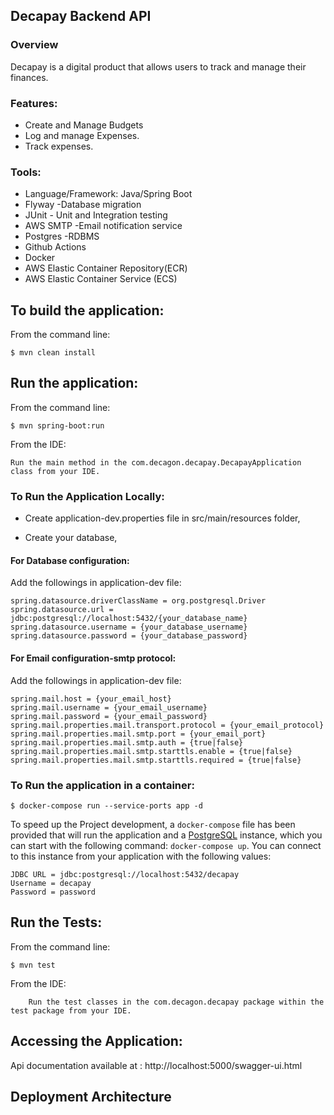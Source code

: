 

## Decapay Backend API

### Overview

Decapay is a digital product that allows users to track and manage their finances.

### Features:
- Create and Manage Budgets
- Log and manage Expenses.
- Track expenses.

### Tools:
- Language/Framework: Java/Spring Boot
- Flyway -Database migration
- JUnit - Unit and Integration testing
- AWS SMTP -Email notification service
- Postgres -RDBMS
- Github Actions
- Docker
- AWS Elastic Container Repository(ECR)
- AWS Elastic Container Service (ECS)



To build the application:
-------------------
From the command line:

	$ mvn clean install

Run the application:
-------------------
From the command line:

    $ mvn spring-boot:run

From the IDE:

    Run the main method in the com.decagon.decapay.DecapayApplication class from your IDE.

### To Run the Application Locally:

- Create application-dev.properties file in src/main/resources folder,
    
- Create your database,

#### For Database configuration:
Add the followings in application-dev file: 
    
    spring.datasource.driverClassName = org.postgresql.Driver
    spring.datasource.url = jdbc:postgresql://localhost:5432/{your_database_name}
    spring.datasource.username = {your_database_username}
    spring.datasource.password = {your_database_password}

#### For Email configuration-smtp protocol:
Add the followings in application-dev file:

    spring.mail.host = {your_email_host}
    spring.mail.username = {your_email_username}
    spring.mail.password = {your_email_password}
    spring.mail.properties.mail.transport.protocol = {your_email_protocol}
    spring.mail.properties.mail.smtp.port = {your_email_port}
    spring.mail.properties.mail.smtp.auth = {true|false}
    spring.mail.properties.mail.smtp.starttls.enable = {true|false}
    spring.mail.properties.mail.smtp.starttls.required = {true|false}

### To Run the application in a container:

	$ docker-compose run --service-ports app -d

To speed up the Project development, a `docker-compose` file has been provided that
will run the application and a [PostgreSQL](https://www.postgresql.org/) instance,
which you can start with the following command: `docker-compose up`. You can connect to
this instance from your application with the following values:

```
JDBC URL = jdbc:postgresql://localhost:5432/decapay
Username = decapay
Password = password
```
Run the Tests:
-------------------
From the command line:

    $ mvn test

From the IDE:
    
        Run the test classes in the com.decagon.decapay package within the test package from your IDE.


Accessing the Application:
-------------------
Api documentation available at : http://localhost:5000/swagger-ui.html


Deployment Architecture
-------------------